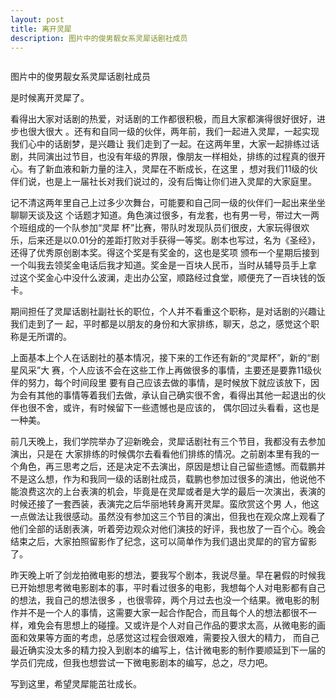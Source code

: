 ```yaml
---
layout: post
title: 离开灵犀
description: 图片中的俊男靓女系灵犀话剧社成员
---
```


<center>
    <img class="img-responsive" title="话剧社成员" src="{{ site.url }}/assets/leavelingxi.jpg" alt=""/>
</center>

图片中的俊男靓女系灵犀话剧社成员

是时候离开灵犀了。

看得出大家对话剧的热爱，对话剧的工作都很积极，而且大家都演得很好很好，进步也很大很大 。还有和自同一级的伙伴，两年前，我们一起进入灵犀，一起实现我们心中的话剧梦，是兴趣让 我们走到了一起。在这两年里，大家一起排练过话剧，共同演出过节目，也没有年级的界限，像朋友一样相处，排练的过程真的很开心。有了新血液和新力量的注入，灵犀在不断成长，在这里 ，想对我们11级的伙伴们说，也是上一届社长对我们说过的，没有后悔让你们进入灵犀的大家庭里。

记不清这两年里自己上过多少次舞台，可能要和自己同一级的伙伴们一起出来坐坐聊聊天谈及这 个话题才知道。角色演过很多，有龙套，也有男一号，带过大一两个班组成的一个队参加“灵犀 杯”比赛，带队时发现队员们很皮，大家玩得很欢乐，后来还是以0.01分的差距打败对手获得一等奖。剧本也写过，名为《圣经》，还得了优秀原创剧本奖。得这个奖是有奖金的，这也是奖项 颁布一个星期后接到一个叫我去领奖金电话后我才知道。奖金是一百块人民币，当时从辅导员手上拿 过这个奖金心中没什么波澜，走出办公室，顺路经过食堂，顺便充了一百块钱的饭卡。

期间担任了灵犀话剧社副社长的职位，个人并不看重这个职称，是对话剧的兴趣让我们走到了一 起，平时都是以朋友的身份和大家排练，聊天，总之，感觉这个职称是无所谓的。

上面基本上个人在话剧社的基本情况，接下来的工作还有新的“灵犀杯”，新的“剧星风采”大 赛，个人应该不会在这些工作上再做很多的事情，主要还是要靠11级伙伴的努力，每个时间段里 要有自己应该去做的事情，是时候放下就应该放下，因为会有其他的事情等着我们去做，承认自己确实很不舍，看得出其他一起退出的伙伴也很不舍，或许，有时候留下一些遗憾也是应该的， 偶尔回过头看看，这也是一种美。

前几天晚上，我们学院举办了迎新晚会，灵犀话剧社有三个节目，我都没有去参加演出，只是在 大家排练的时候偶尔去看看他们排练的情况。之前剧本里有我的一个角色，再三思考之后，还是决定不去演出，原因是想让自己留些遗憾。而载鹏并不是这么想，作为和我同一级的话剧社成员，载鹏也参加过很多的演出，他说他不能浪费这次的上台表演的机会，毕竟是在灵犀或者是大学的最后一次演出，表演的时候还接了一套西装，表演完之后华丽地转身离开灵犀。蛮欣赏这个男 人，他这一点做法让我很感动。虽然没有参加这三个节目的演出，但我也在观众席上观看了他们全部的话剧表演，听着旁边观众对他们演技的好评，我也放了一百个心。晚会结束之后，大家拍照留影作了纪念，这可以简单作为我们退出灵犀的的官方留影了。

昨天晚上听了剑龙拍微电影的想法，要我写个剧本，我说尽量。早在暑假的时候我已开始想思考微电影剧本的事，平时看过很多的电影，我想每个人对电影都有自己的想法，我自己的想法很多 ，也很零碎，两个月过去也没一个结果。微电影的制作并不是一个人的事情，这需要大家一起合作配合，而且每个人的想法都很不一样，难免会有思想上的碰撞。又或许是个人对自己作品的要求太高，从微电影的画面和效果等方面的考虑，总感觉这过程会很艰难，需要投入很大的精力， 而自己最近确实没太多的精力投入到剧本的编写上，估计微电影的制作要顺延到下一届的学员们完成，但我也想尝试一下微电影剧本的编写，总之，尽力吧。

写到这里，希望灵犀能茁壮成长。